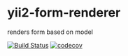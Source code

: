yii2-form-renderer
====================

renders form based on model

[![Build Status](https://travis-ci.org/mikk150/yii2-form-renderer.svg?branch=master)](https://travis-ci.org/mikk150/yii2-form-renderer)
[![codecov](https://codecov.io/gh/mikk150/yii2-form-renderer/branch/master/graph/badge.svg)](https://codecov.io/gh/mikk150/yii2-form-renderer)

